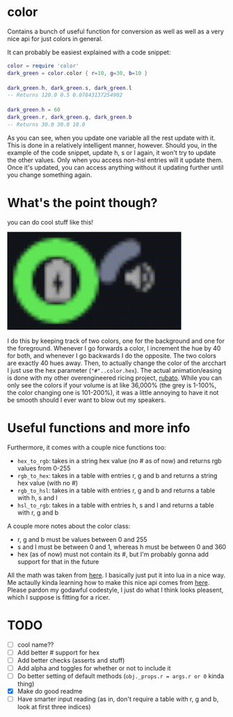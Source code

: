# color
Contains a bunch of useful function for conversion as well as well as a very nice api for just colors in general.

It can probably be easiest explained with a code snippet:
```lua
color = require 'color'
dark_green = color.color { r=10, g=30, b=10 }

dark_green.h, dark_green.s, dark_green.l
-- Returns 120.0 0.5 0.07843137254902

dark_green.h = 60
dark_green.r, dark_green.g, dark_green.b
-- Returns 30.0 30.0 10.0
```
As you can see, when you update one variable all the rest update with it. This is done in a relatively intelligent 
manner, however. Should you, in the example of the code snippet, update h, s or l again, it won't try to update the 
other values. Only when you access non-hsl entries will it update them. Once it's updated, you can access anything 
without it updating further until you change something again.

# What's the point though?
you can do cool stuff like this!

![Spinny Volume Thing](./images/spinny.gif)

I do this by keeping track of two colors, one for the background and one for
the foreground. Whenever I go forwards a color, I increment the hue by 40 for
both, and whenever I go backwards I do the opposite. The two colors are exactly
40 hues away. Then, to actually change the color of the arcchart I just use the
hex parameter (`"#"..color.hex`). The actual animation/easing is done with my
other overengineered ricing project, [rubato](https://github.com/andOrlando/rubato). 
While you can only see the colors if your volume is at like 36,000% (the grey
is 1-100%, the color changing one is 101-200%), it was a little annoying to have
it not be smooth should I ever want to blow out my speakers.

# Useful functions and more info
Furthermore, it comes with a couple nice functions too:
- `hex_to_rgb`: takes in a string hex value (no # as of now) and returns rgb values from 0-255
- `rgb_to_hex`: takes in a table with entries r, g and b and returns a string hex value (with no #)
- `rgb_to_hsl`: takes in a table with entries r, g and b and returns a table with h, s and l
- `hsl_to_rgb`: takes in a table with entries h, s and l and returns a table with r, g and b

A couple more notes about the color class:
- r, g and b must be values between 0 and 255
- s and l must be between 0 and 1, whereas h must be between 0 and 360
- hex (as of now) must not contain its #, but I'm probably gonna add support for that in the future

All the math was taken from [here](https://www.niwa.nu/2013/05/math-behind-colorspace-conversions-rgb-hsl/). 
I basically just put it into lua in a nice way. Me actaully kinda learning how to make this nice api comes
from [here](https://ebens.me/post/implementing-proper-gettersetters-in-lua). Please pardon my godawful codestyle,
I just do what I think looks pleasent, which I suppose is fitting for a ricer.

# TODO
- [ ] cool name??
- [ ] Add better # support for hex
- [ ] Add better checks (asserts and stuff)
- [ ] Add alpha and toggles for whether or not to include it
- [ ] Do better setting of default methods (`obj._props.r = args.r or 0` kinda thing)
- [X] Make do good readme
- [ ] Have smarter input reading (as in, don't require a table with r, g and b, look at first three indices)

